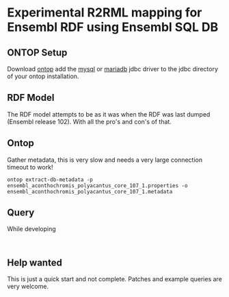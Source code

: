 # Experimental R2RML mapping for Ensembl RDF using Ensembl SQL DB

## ONTOP Setup

Download [ontop](https://ontop-vkg.org/) add the [mysql](https://mvnrepository.com/artifact/mysql/mysql-connector-java) or [mariadb](https://mariadb.com/kb/en/about-mariadb-connector-j/) jdbc driver to the jdbc directory of your ontop installation.

## RDF Model

The RDF model attempts to be as it was when the RDF was last dumped (Ensembl release 102).
With all the pro's and con's of that.

## Ontop

Gather metadata, this is very slow and needs a very large connection timeout to work!

```
ontop extract-db-metadata -p ensembl_aconthochromis_polyacantus_core_107_1.properties -o ensembl_aconthochromis_polyacantus_core_107_1.metadata
```

## Query

While developing

```


```


## Help wanted

This is just a quick start and not complete. Patches and example queries are very welcome.

